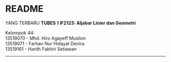 # README
YANG TERBARU
**TUBES 1 IF2123: Aljabar Linier dan Geometri** <br/>

Kelompok 44: <br/>
13519070 - Mhd. Hiro Agayeff Muslion <br/>
13519071 - Farhan Nur Hidayat Denira <br/>
13519161 - Harith Fakhiri Setiawan

---
